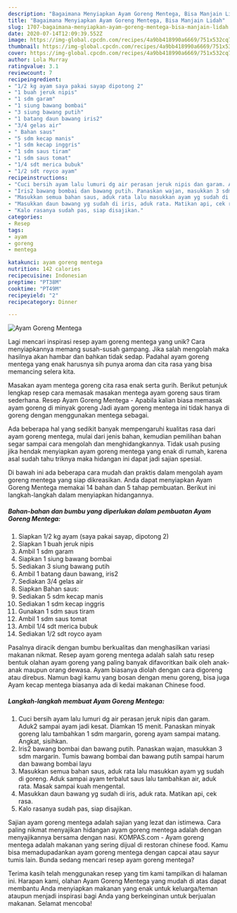 ```yaml
---
description: "Bagaimana Menyiapkan Ayam Goreng Mentega, Bisa Manjain Lidah"
title: "Bagaimana Menyiapkan Ayam Goreng Mentega, Bisa Manjain Lidah"
slug: 1707-bagaimana-menyiapkan-ayam-goreng-mentega-bisa-manjain-lidah
date: 2020-07-14T12:09:39.552Z
image: https://img-global.cpcdn.com/recipes/4a9bb418990a6669/751x532cq70/ayam-goreng-mentega-foto-resep-utama.jpg
thumbnail: https://img-global.cpcdn.com/recipes/4a9bb418990a6669/751x532cq70/ayam-goreng-mentega-foto-resep-utama.jpg
cover: https://img-global.cpcdn.com/recipes/4a9bb418990a6669/751x532cq70/ayam-goreng-mentega-foto-resep-utama.jpg
author: Lola Murray
ratingvalue: 3.1
reviewcount: 7
recipeingredient:
- "1/2 kg ayam saya pakai sayap dipotong 2"
- "1 buah jeruk nipis"
- "1 sdm garam"
- "1 siung bawang bombai"
- "3 siung bawang putih"
- "1 batang daun bawang iris2"
- "3/4 gelas air"
- " Bahan saus"
- "5 sdm kecap manis"
- "1 sdm kecap inggris"
- "1 sdm saus tiram"
- "1 sdm saus tomat"
- "1/4 sdt merica bubuk"
- "1/2 sdt royco ayam"
recipeinstructions:
- "Cuci bersih ayam lalu lumuri dg air perasan jeruk nipis dan garam. Aduk2 sampai ayam jadi kesat. Diamkan 15 menit. Panaskan minyak goreng lalu tambahkan 1 sdm margarin, goreng ayam sampai matang. Angkat, sisihkan."
- "Iris2 bawang bombai dan bawang putih. Panaskan wajan, masukkan 3 sdm margarin. Tumis bawang bombai dan bawang putih sampai harum dan bawang bombai layu"
- "Masukkan semua bahan saus, aduk rata lalu masukkan ayam yg sudah di goreng. Aduk sampai ayam terbalut saus lalu tambahkan air, aduk rata. Masak sampai kuah mengental."
- "Masukkan daun bawang yg sudah di iris, aduk rata. Matikan api, cek rasa."
- "Kalo rasanya sudah pas, siap disajikan."
categories:
- Resep
tags:
- ayam
- goreng
- mentega

katakunci: ayam goreng mentega 
nutrition: 142 calories
recipecuisine: Indonesian
preptime: "PT38M"
cooktime: "PT49M"
recipeyield: "2"
recipecategory: Dinner

---
```



![Ayam Goreng Mentega](https://img-global.cpcdn.com/recipes/4a9bb418990a6669/751x532cq70/ayam-goreng-mentega-foto-resep-utama.jpg)

Lagi mencari inspirasi resep ayam goreng mentega yang unik? Cara menyiapkannya memang susah-susah gampang. Jika salah mengolah maka hasilnya akan hambar dan bahkan tidak sedap. Padahal ayam goreng mentega yang enak harusnya sih punya aroma dan cita rasa yang bisa memancing selera kita.

Masakan ayam mentega goreng cita rasa enak serta gurih. Berikut petunjuk lengkap resep cara memasak masakan mentega ayam goreng saus tiram sederhana. Resep Ayam Goreng Mentega - Apabila kalian biasa memasak ayam goreng di minyak goreng Jadi ayam goreng mentega ini tidak hanya di goreng dengan menggunakan mentega sebagai.

Ada beberapa hal yang sedikit banyak mempengaruhi kualitas rasa dari ayam goreng mentega, mulai dari jenis bahan, kemudian pemilihan bahan segar sampai cara mengolah dan menghidangkannya. Tidak usah pusing jika hendak menyiapkan ayam goreng mentega yang enak di rumah, karena asal sudah tahu triknya maka hidangan ini dapat jadi sajian spesial.


Di bawah ini ada beberapa cara mudah dan praktis dalam mengolah ayam goreng mentega yang siap dikreasikan. Anda dapat menyiapkan Ayam Goreng Mentega memakai 14 bahan dan 5 tahap pembuatan. Berikut ini langkah-langkah dalam menyiapkan hidangannya.

<!--inarticleads1-->

##### Bahan-bahan dan bumbu yang diperlukan dalam pembuatan Ayam Goreng Mentega:

1. Siapkan 1/2 kg ayam (saya pakai sayap, dipotong 2)
1. Siapkan 1 buah jeruk nipis
1. Ambil 1 sdm garam
1. Siapkan 1 siung bawang bombai
1. Sediakan 3 siung bawang putih
1. Ambil 1 batang daun bawang, iris2
1. Sediakan 3/4 gelas air
1. Siapkan  Bahan saus:
1. Sediakan 5 sdm kecap manis
1. Sediakan 1 sdm kecap inggris
1. Gunakan 1 sdm saus tiram
1. Ambil 1 sdm saus tomat
1. Ambil 1/4 sdt merica bubuk
1. Sediakan 1/2 sdt royco ayam


Pasalnya diracik dengan bumbu berkualitas dan menghasilkan variasi makanan nikmat. Resep ayam goreng mentega adalah salah satu resep bentuk olahan ayam goreng yang paling banyak difavoritkan baik oleh anak-anak maupun orang dewasa. Ayam biasanya diolah dengan cara digoreng atau direbus. Namun bagi kamu yang bosan dengan menu goreng, bisa juga Ayam kecap mentega biasanya ada di kedai makanan Chinese food. 

<!--inarticleads2-->

##### Langkah-langkah membuat Ayam Goreng Mentega:

1. Cuci bersih ayam lalu lumuri dg air perasan jeruk nipis dan garam. Aduk2 sampai ayam jadi kesat. Diamkan 15 menit. Panaskan minyak goreng lalu tambahkan 1 sdm margarin, goreng ayam sampai matang. Angkat, sisihkan.
1. Iris2 bawang bombai dan bawang putih. Panaskan wajan, masukkan 3 sdm margarin. Tumis bawang bombai dan bawang putih sampai harum dan bawang bombai layu
1. Masukkan semua bahan saus, aduk rata lalu masukkan ayam yg sudah di goreng. Aduk sampai ayam terbalut saus lalu tambahkan air, aduk rata. Masak sampai kuah mengental.
1. Masukkan daun bawang yg sudah di iris, aduk rata. Matikan api, cek rasa.
1. Kalo rasanya sudah pas, siap disajikan.


Sajian ayam goreng mentega adalah sajian yang lezat dan istimewa. Cara paling nikmat menyajikan hidangan ayam goreng mentega adalah dengan menyajikannya bersama dengan nasi. KOMPAS.com - Ayam goreng mentega adalah makanan yang sering dijual di restoran chinese food. Kamu bisa memadupadankan ayam goreng mentega dengan capcai atau sayur tumis lain. Bunda sedang mencari resep ayam goreng mentega? 

Terima kasih telah menggunakan resep yang tim kami tampilkan di halaman ini. Harapan kami, olahan Ayam Goreng Mentega yang mudah di atas dapat membantu Anda menyiapkan makanan yang enak untuk keluarga/teman ataupun menjadi inspirasi bagi Anda yang berkeinginan untuk berjualan makanan. Selamat mencoba!
